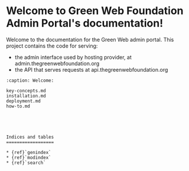 <!-- .. Green Web Foundation Admin Portal documentation master file, created by -->
   <!-- sphinx-quickstart on Mon Sep 27 16:10:30 2021. -->
   <!-- You can adapt this file completely to your liking, but it should at least -->
   <!-- contain the root `toctree` directive. -->

Welcome to Green Web Foundation Admin Portal's documentation!
=============================================================

Welcome to the documentation for the Green Web admin portal. This project contains the code for serving:

- the admin interface used by hosting provider, at admin.thegreenwebfoundation.org
- the API that serves requests at api.thegreenwebfoundation.org





```{toctree}
:caption: Welcome:

```

```{toctree}
key-concepts.md
installation.md
deployment.md
how-to.md





Indices and tables
==================

* {ref}`genindex`
* {ref}`modindex`
* {ref}`search`
